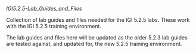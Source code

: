 *IGI5.2.5-Lab_Guides_and_Files*

Collection of lab guides and files needed for the IGI 5.2.5 labs. These work with the IGI 5.2.5 training environment.

The lab guides and files here will be updated as the older 5.2.3 lab guides are tested against, and updated for, the new 5.2.5 training environment.
